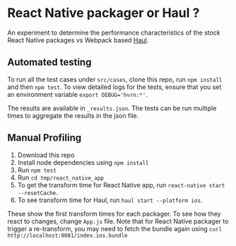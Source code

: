 # React Native packager or Haul ? 

An experiment to determine the performance characteristics of the stock React Native packages vs Webpack based [Haul](https://github.com/callstack-io/haul/). 

## Automated testing

To run all the test cases under `src/cases`, clone this repo, run `npm install` and then `npm test`. To view detailed logs for the tests, ensure that you set an environment variable `export DEBUG='hvrn:*'`.

The results are available in `_results.json`. The tests can be run multiple times to aggregate the results in the json file. 


## Manual Profiling

1. Download this repo
2. Install node dependencies using `npm install`
3. Run `npm test`
4. Run `cd tmp/react_native_app`
5. To get the transform time for React Native app, run `react-native start --resetCache`.
6. To see transform time for Haul, run `haul start --platform ios`. 

These show the first transform times for each packager. To see how they react to changes, change `App.js` file. Note that for React Native packager to trigger a re-transform, you may need to fetch the bundle again using `curl http://localhost:8081/index.ios.bundle`

